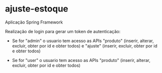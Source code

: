# ajuste-estoque
Aplicação Spring Framework

Realização de login para gerar um token de autenticação:

- Se for "admin" o usuario tem acesso as APIs "produto" (inserir, alterar, excluir, obter por id e obter todos) e "ajuste" (inserir, excluir, obter por id e obter todos)
  
- Se for "user" o usuario tem acesso as APIs "produto" (inserir, alterar, excluir, obter por id e obter todos)
